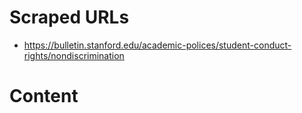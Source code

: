 # Scraped URLs
- https://bulletin.stanford.edu/academic-polices/student-conduct-rights/nondiscrimination

# Content
